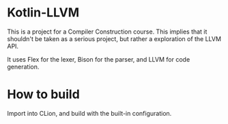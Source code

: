 # Kotlin-LLVM

This is a project for a Compiler Construction course. This implies that it shouldn't be taken as a serious project, but rather a exploration of the LLVM API.

It uses Flex for the lexer, Bison for the parser, and LLVM for code generation.

# How to build

Import into CLion, and build with the built-in configuration.
